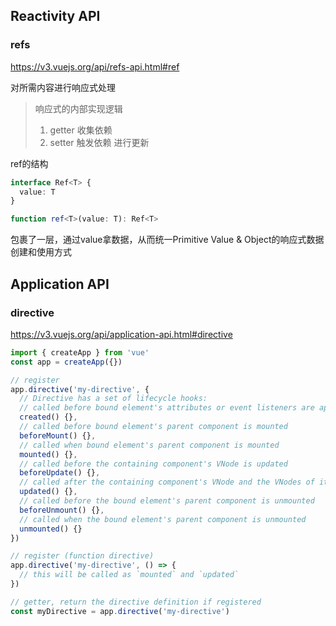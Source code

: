 ## Reactivity API

### refs

https://v3.vuejs.org/api/refs-api.html#ref

对所需内容进行响应式处理

>  响应式的内部实现逻辑
>
> 1. getter 收集依赖
> 2. setter 触发依赖 进行更新

ref的结构

```ts
interface Ref<T> {
  value: T
}

function ref<T>(value: T): Ref<T>
```

包裹了一层，通过value拿数据，从而统一Primitive Value & Object的响应式数据创建和使用方式



## Application API

### directive

https://v3.vuejs.org/api/application-api.html#directive

```js
import { createApp } from 'vue'
const app = createApp({})

// register
app.directive('my-directive', {
  // Directive has a set of lifecycle hooks:
  // called before bound element's attributes or event listeners are applied
  created() {},
  // called before bound element's parent component is mounted
  beforeMount() {},
  // called when bound element's parent component is mounted
  mounted() {},
  // called before the containing component's VNode is updated
  beforeUpdate() {},
  // called after the containing component's VNode and the VNodes of its children // have updated
  updated() {},
  // called before the bound element's parent component is unmounted
  beforeUnmount() {},
  // called when the bound element's parent component is unmounted
  unmounted() {}
})

// register (function directive)
app.directive('my-directive', () => {
  // this will be called as `mounted` and `updated`
})

// getter, return the directive definition if registered
const myDirective = app.directive('my-directive')
```

